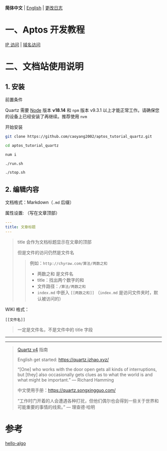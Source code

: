 **简体中文** | [English](docs/README_en.md) | [更改日志](docs/CHANGELOG.md)

# 一、Aptos 开发教程

[IP 访问](http://chyraw.com)  | [域名访问](http://43.138.107.218/)

















# 二、文档站使用说明

## 1. 安装

前置条件

Quartz 需要 [Node](https://nodejs.org/) 版本 **v18.14** 和 `npm` 版本 v9.3.1 以上才能正常工作。请确保您的设备上已经安装了再继续。推荐使用 `nvm`

开始安装

```bash
git clone https://github.com/caoyang2002/aptos_tutorial_quartz.git
```

```bash
cd aptos_tutorial_quartz
```

```bash
num i
```

```bash
./run.sh
```

```bash
./stop.sh
```



## 2. 编辑内容

文档格式：Markdown（`.md`  后缀）

属性设置:  （写在文章顶部）

```yaml
---
title: 文章标题
---
```

> title 会作为文档标题显示在文章的顶部
>
> 但是文件的访问仍然是文件名
>
> > 例如：`http://chyraw.com/算法/两数之和`
> >
> > - 两数之和 是文件名
> > - title：找出两个数字的和
> > - 文件路径：`/算法/两数之和`
> > - `index.md` 中嵌入 `[[两数之和]]`  （`index.md` 是访问文件夹时，默认被访问的）



WIKI 格式：

```wiki
[[文件名]]
```

> 一定是文件名，不是文件中的 title 字段











---

---

> [Quartz v4](https://github.com/jackyzha0/quartz) 指南
>
> English get started: https://quartz.jzhao.xyz/
>
> “[One] who works with the door open gets all kinds of interruptions, but [they] also occasionally gets clues as to what the world is and what might be important.” — Richard Hamming
>
> 中文使用手册：https://quartz.songxingguo.com/
>
> “工作时门开着的人会遭遇各种打扰，但他们偶尔也会得到一些关于世界和可能重要的事情的线索。” — 理查德·哈明





# 参考

[hello-algo](https://www.hello-algo.com/chapter_hashing/hash_map/#612)

